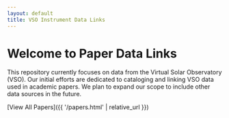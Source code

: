 ```yaml
---
layout: default
title: VSO Instrument Data Links
---
```


# Welcome to Paper Data Links

This repository currently focuses on data from the Virtual Solar Observatory (VSO). Our initial efforts are dedicated to cataloging and linking VSO data used in academic papers. We plan to expand our scope to include other data sources in the future.

[View All Papers]({{ '/papers.html' | relative_url }})
